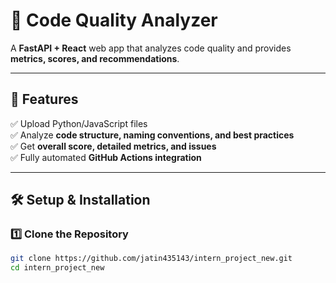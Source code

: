 # 🚀 Code Quality Analyzer

A **FastAPI + React** web app that analyzes code quality and provides **metrics, scores, and recommendations**.

---

## 📌 Features
✅ Upload Python/JavaScript files  
✅ Analyze **code structure, naming conventions, and best practices**  
✅ Get **overall score, detailed metrics, and issues**  
✅ Fully automated **GitHub Actions integration**  

---

## 🛠️ Setup & Installation

### **1️⃣ Clone the Repository**
```sh
git clone https://github.com/jatin435143/intern_project_new.git
cd intern_project_new
